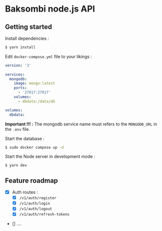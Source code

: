 # Baksombi node.js API

## Getting started

Install dependencies :
```bash
$ yarn install
```

Edit `docker-compose.yml` file to your likings :
```yml
version: '3'
  
services:
  mongodb:
    image: mongo:latest
    ports:
      - '27017:27017'
    volumes:
      - dbdata:/data/db

volumes:
  dbdata:
```

**Important !!! :** The mongodb service name must refers to the `MONGODB_URL` in the `.env`
 file.

Start the database :

```bash
$ sudo docker compose up -d
```

Start the Node server in development mode :

```bash
$ yarn dev
```

## Feature roadmap

 - [x] Auth routes :
	 - [x] `/v1/auth/register`
	 - [x] `/v1/auth/login`
	 - [x] `/v1/auth/logout`
	 - [x] `/v1/auth/refresh-tokens`
 - [] ....
